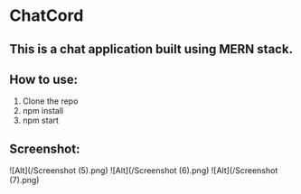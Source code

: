 # ChatCord
This is a chat application built using MERN stack.
---

## How to use:
1. Clone the repo
2. npm install
3. npm start

## Screenshot:

![Alt](/Screenshot (5).png)
![Alt](/Screenshot (6).png)
![Alt](/Screenshot (7).png)

